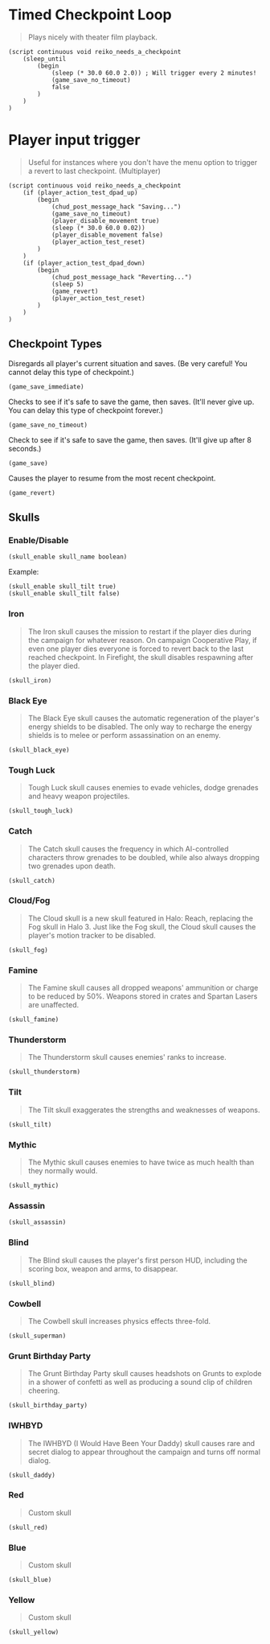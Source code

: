 # Timed Checkpoint Loop
> Plays nicely with theater film playback.

```
(script continuous void reiko_needs_a_checkpoint
    (sleep_until
        (begin
            (sleep (* 30.0 60.0 2.0)) ; Will trigger every 2 minutes!
            (game_save_no_timeout)
            false
        )
    )
)
```

# Player input trigger
> Useful for instances where you don't have the menu option to trigger a revert to last checkpoint. (Multiplayer)
```
(script continuous void reiko_needs_a_checkpoint
    (if (player_action_test_dpad_up)
        (begin
            (chud_post_message_hack "Saving...")
            (game_save_no_timeout)
            (player_disable_movement true)
            (sleep (* 30.0 60.0 0.02))
            (player_disable_movement false)
            (player_action_test_reset)
        )
    )
    (if (player_action_test_dpad_down) 
        (begin
            (chud_post_message_hack "Reverting...")
            (sleep 5)
            (game_revert)
            (player_action_test_reset)
        )
    )
)
```

## Checkpoint Types
Disregards all player's current situation and saves. (Be very careful! You cannot delay this type of checkpoint.)
```
(game_save_immediate)
```

Checks to see if it's safe to save the game, then saves. (It'll never give up. You can delay this type of checkpoint forever.)
```
(game_save_no_timeout)
```

Check to see if it's safe to save the game, then saves. (It'll give up after 8 seconds.)
```
(game_save)
```

Causes the player to resume from the most recent checkpoint.
```
(game_revert)
```

## Skulls
### Enable/Disable
```
(skull_enable skull_name boolean)
```
Example:
```
(skull_enable skull_tilt true)
(skull_enable skull_tilt false)
```
### Iron
> The Iron skull causes the mission to restart if the player dies during the campaign for whatever reason. On campaign Cooperative Play, if even one player dies everyone is forced to revert back to the last reached checkpoint. In Firefight, the skull disables respawning after the player died.
```
(skull_iron)
```
### Black Eye
> The Black Eye skull causes the automatic regeneration of the player's energy shields to be disabled. The only way to recharge the energy shields is to melee or perform assassination on an enemy.
```
(skull_black_eye)
```
### Tough Luck
> Tough Luck skull causes enemies to evade vehicles, dodge grenades and heavy weapon projectiles.
```
(skull_tough_luck)
```
### Catch
> The Catch skull causes the frequency in which AI-controlled characters throw grenades to be doubled, while also always dropping two grenades upon death.
```
(skull_catch)
```
### Cloud/Fog
> The Cloud skull is a new skull featured in Halo: Reach, replacing the Fog skull in Halo 3. Just like the Fog skull, the Cloud skull causes the player's motion tracker to be disabled.
```
(skull_fog)
```
### Famine
> The Famine skull causes all dropped weapons' ammunition or charge to be reduced by 50%. Weapons stored in crates and Spartan Lasers are unaffected.
```
(skull_famine)
```
### Thunderstorm
> The Thunderstorm skull causes enemies' ranks to increase.
```
(skull_thunderstorm)
```
### Tilt
> The Tilt skull exaggerates the strengths and weaknesses of weapons.
```
(skull_tilt)
```
### Mythic
> The Mythic skull causes enemies to have twice as much health than they normally would.
```
(skull_mythic)
```
### Assassin
```
(skull_assassin)
```
### Blind
> The Blind skull causes the player's first person HUD, including the scoring box, weapon and arms, to disappear.
```
(skull_blind)
```
### Cowbell
> The Cowbell skull increases physics effects three-fold.
```
(skull_superman)
```
### Grunt Birthday Party
> The Grunt Birthday Party skull causes headshots on Grunts to explode in a shower of confetti as well as producing a sound clip of children cheering.
```
(skull_birthday_party)
```
### IWHBYD
> The IWHBYD (I Would Have Been Your Daddy) skull causes rare and secret dialog to appear throughout the campaign and turns off normal dialog.
```
(skull_daddy)
```
### Red
> Custom skull
```
(skull_red)
```
### Blue
> Custom skull
```
(skull_blue)
```
### Yellow
> Custom skull
```
(skull_yellow)
```

